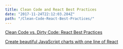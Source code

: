 ```yaml
---
title: Clean Code and React Best Practices
date: "2017-11-24T22:12:03.284Z"
path: "/Clean-Code-React-Best-Practices/"
---
```




[Clean Code vs. Dirty Code: React Best Practices](http://americanexpress.io/clean-code-dirty-code/)

[Create beautiful JavaScript charts with one line of React](https://www.chartkick.com/react)